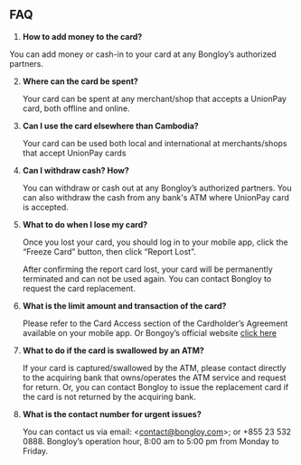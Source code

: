 ## FAQ

1.  **How to add money to the card?**
   
   You can add money or cash-in to your card at any Bongloy’s authorized partners.

2. **Where can the card be spent?**
   
   Your card can be spent at any merchant/shop that accepts a UnionPay card, both offline and online.

3. **Can I use the card elsewhere than Cambodia?**
   
   Your card can be used both local and international at merchants/shops that accept UnionPay cards

4. **Can I withdraw cash? How?**
   
   You can withdraw or cash out at any Bongloy’s authorized partners. You can also withdraw the cash from any bank's ATM where UnionPay card is accepted.

5. **What to do when I lose my card?**
   
   Once you lost your card, you should log in to your mobile app, click the “Freeze Card” button, then click “Report Lost”. 
   
   After confirming the report card lost, your card will be permanently terminated and can not be used again. You can contact Bongloy to request the card replacement.

6. **What is the limit amount and transaction of the card?**
   
   Please refer to the Card Access section of the Cardholder’s Agreement available on your mobile app. Or Bongoy’s official website [click here](https://www.bongloy.com/issuing/cardholder_terms) 

7. **What to do if the card is swallowed by an ATM?**
   
   If your card is captured/swallowed by the ATM, please contact directly to the acquiring bank that owns/operates the ATM service and request for return. Or, you can contact Bongloy to issue the replacement card if the card is not returned by the acquiring bank.

8. **What is the contact number for urgent issues?**
   
   You can contact us via email: <[contact@bongloy.com](mailto:contact@bongloy.com)>; or +855 23 532 0888. Bongloy’s operation hour, 8:00 am to 5:00 pm from Monday to Friday.


